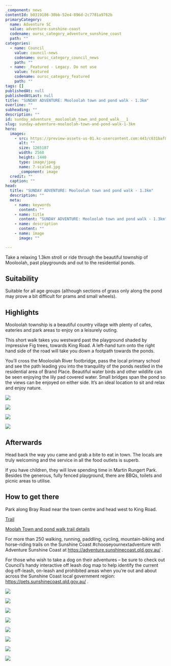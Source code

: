 ```yaml
---
_component: news
contentId: b0319186-30bb-52e4-896d-2c7781a9762b
primaryCategory:
  name: Adventure SC
  value: adventure-sunshine-coast
  codename: oursc_category_adventure_sunshine_coast
  path: ""
categories:
  - name: Council
    value: council-news
    codename: oursc_category_council_news
    path: ""
  - name: _Featured - Legacy. Do not use
    value: featured
    codename: oursc_category_featured
    path: ""
tags: []
publishedAt: null
publishedAtLast: null
title: "SUNDAY ADVENTURE: Mooloolah town and pond walk - 1.3km"
overline: ""
subheading: ""
description: ""
id: sunday_adventure__mooloolah_town_and_pond_walk___1
slug: sunday-adventure-mooloolah-town-and-pond-walk-1-3km
hero:
  images:
    - src: https://preview-assets-us-01.kc-usercontent.com:443/c631baf8-1b46-001f-580c-d0001b68b4a8/d3c6cfef-10c3-47c1-8907-cbb3b471be45/7-scaled.jpg
      alt: ""
      size: 1265187
      width: 2560
      height: 1440
      type: image/jpeg
      name: 7-scaled.jpg
      _component: image
  credit: ""
  caption: ""
head:
  title: "SUNDAY ADVENTURE: Mooloolah town and pond walk - 1.3km"
  description: ""
  meta:
    - name: keywords
      content: ""
    - name: title
      content: "SUNDAY ADVENTURE: Mooloolah town and pond walk - 1.3km"
    - name: description
      content: ""
    - name: image
      image: ""

---
```

Take a relaxing 1.3km stroll or ride through the beautiful township of Mooloolah, past playgrounds and out to the residential ponds.

## Suitability

Suitable for all age groups (although sections of grass only along the pond may prove a bit difficult for prams and small wheels).

## Highlights

Mooloolah township is a beautiful country village with plenty of cafes, eateries and park areas to enjoy on a leisurely outing.

This short walk takes you westward past the playground shaded by impressive Fig trees, towards King Road. A left-hand turn onto the right hand side of the road will take you down a footpath towards the ponds.

You’ll cross the Mooloolah River footbridge, pass the local primary school and see the path leading you into the tranquility of the ponds nestled in the residential area of Brand Place. Beautiful water birds and other wildlife can be seen enjoying the lily pad covered water. Small bridges span the pond so the views can be enjoyed on either side. It’s an ideal location to sit and relax and enjoy nature.

![](https://preview-assets-us-01.kc-usercontent.com:443/c631baf8-1b46-001f-580c-d0001b68b4a8/1c7a0e39-988c-47a8-8247-ad13a1157b14/15-1024x576.jpg)

![](https://preview-assets-us-01.kc-usercontent.com:443/c631baf8-1b46-001f-580c-d0001b68b4a8/1296ea35-0e4d-45fc-80ad-4aa106717000/3-921x1024.jpg)

![](https://preview-assets-us-01.kc-usercontent.com:443/c631baf8-1b46-001f-580c-d0001b68b4a8/37eaf4bf-3855-420f-b3b7-5b06932eb188/2-921x1024.jpg)

![](https://preview-assets-us-01.kc-usercontent.com:443/c631baf8-1b46-001f-580c-d0001b68b4a8/a1a63349-9148-4950-8e29-c23ca6341bde/1-1024x576.jpg)

## Afterwards

Head back the way you came and grab a bite to eat in town. The locals are truly welcoming and the service in all the food outlets is superb.

If you have children, they will love spending time in Martin Rungert Park. Besides the generous, fully fenced playground, there are BBQs, toilets and picnic areas to utilise.

## How to get there

Park along Bray Road near the town centre and head west to King Road.

[Trail](https://bit.ly/3uz0kJx)



[Moolah Town and pond walk trail details](https://bit.ly/3uz0kJx)


For more than 250 walking, running, paddling, cycling, mountain-biking and horse-riding trails on the Sunshine Coast #chooseyournextadventure with Adventure Sunshine Coast at <https://adventure.sunshinecoast.qld.gov.au/>
.

For those who wish to take a dog on their adventures – be sure to check out Council’s handy interactive off leash dog map to help identify the current dog off-leash, on-leash and prohibited areas when you’re out and about across the Sunshine Coast local government region: <https://pets.sunshinecoast.qld.gov.au/>
.

![](https://preview-assets-us-01.kc-usercontent.com:443/c631baf8-1b46-001f-580c-d0001b68b4a8/9fc14c16-3573-4b23-a1ce-959bfdbf3a22/12-921x1024.jpg)

![](https://preview-assets-us-01.kc-usercontent.com:443/c631baf8-1b46-001f-580c-d0001b68b4a8/b2a16597-a473-4b70-9e0d-e257b8b35962/11-1024x576.jpg)

![](https://preview-assets-us-01.kc-usercontent.com:443/c631baf8-1b46-001f-580c-d0001b68b4a8/9f594bcb-b548-41db-aa8e-225640d15308/13-1024x576.jpg)

![](https://preview-assets-us-01.kc-usercontent.com:443/c631baf8-1b46-001f-580c-d0001b68b4a8/c2e4f92b-8d29-4791-92e1-9450c3cbb37e/14-1024x1004.png)

![](https://preview-assets-us-01.kc-usercontent.com:443/c631baf8-1b46-001f-580c-d0001b68b4a8/1345f138-2a39-47fe-b68a-3af3570cb024/8-1-1024x576.jpg)

![](https://preview-assets-us-01.kc-usercontent.com:443/c631baf8-1b46-001f-580c-d0001b68b4a8/7e6a81c1-e926-4628-9ea1-74ae706bef36/4-921x1024.jpg)

![](https://preview-assets-us-01.kc-usercontent.com:443/c631baf8-1b46-001f-580c-d0001b68b4a8/692eb822-df46-4ced-aaaf-78b3c9b10fa8/5-768x1024.jpg)

![](https://preview-assets-us-01.kc-usercontent.com:443/c631baf8-1b46-001f-580c-d0001b68b4a8/6f728936-75c6-46fc-8ed8-50027374f72d/PSX_20230707_135505-576x1024.jpg)
